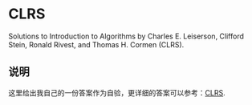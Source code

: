 # CLRS
Solutions to Introduction to Algorithms by Charles E. Leiserson, Clifford Stein, Ronald Rivest, and Thomas H. Cormen (CLRS).

## 说明
这里给出我自己的一份答案作为自验，更详细的答案可以参考：[CLRS][1].





[1]: git@github.com:gzc/CLRS.git